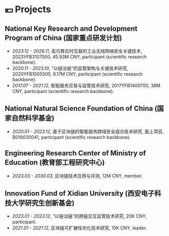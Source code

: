 # 💴 Projects
## National Key Research and Development Program of China (国家重点研发计划)
- *2023.12 - 2026.11*, 高可靠实时互联的工业无线网络安全关键技术, 2023YFB3107500, 45.93M CNY, participant (scientific research backbone).
- *2020.11 - 2023.10*, “以链治链”的监管架构与关键技术研究, 2020YFB1005500, 9.17M CNY, participant (scientific research backbone).
- *2017.07 - 2021.12*, 智能服务交易与监管技术研究, 2017YFB1400700, 38M CNY, participant (scientific research backbone).

## National Natural Science Foundation of China (国家自然科学基金)
- *2020.01 - 2023.12*, 基于区块链的智能服务跨域安全组合技术研究, 面上项目, B019030041, participant (scientific research backbone).

## Engineering Research Center of Ministry of Education (教育部工程研究中心)
- *2023.03 - 2030.03*, 区块链技术应用与评测, 12M CNY, member.

## Innovation Fund of Xidian University (西安电子科技大学研究生创新基金)
- *2023.01 - 2023.12*, “以链治链”的跨链交互监管技术研究, 20K CNY, participant.
- *2021.01 - 2021.12*, 区块链可扩展性优化技术研究, 15K CNY, leader.